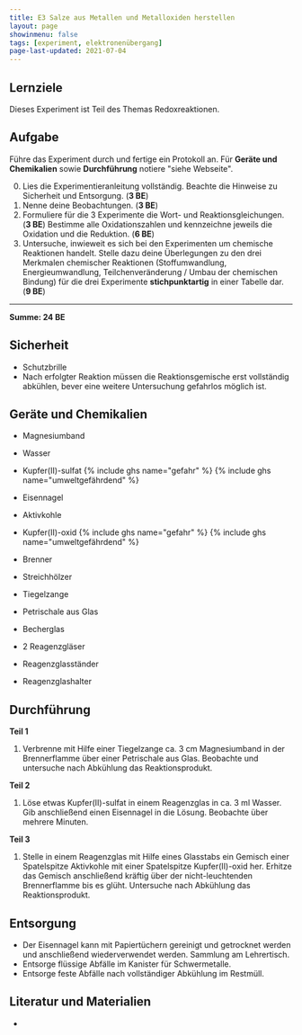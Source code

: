 ```yaml
---
title: E3 Salze aus Metallen und Metalloxiden herstellen
layout: page
showinmenu: false
tags: [experiment, elektronenübergang]
page-last-updated: 2021-07-04
---
```


## Lernziele

Dieses Experiment ist Teil des Themas Redoxreaktionen.

## Aufgabe

Führe das Experiment durch und fertige ein Protokoll an. Für **Geräte und Chemikalien** sowie **Durchführung** notiere "siehe Webseite".

0. Lies die Experimentieranleitung vollständig. Beachte die Hinweise zu Sicherheit und Entsorgung. (**3 BE**)
1. Nenne deine Beobachtungen. (**3 BE**)
2. Formuliere für die 3 Experimente die Wort- und Reaktionsgleichungen. (**3 BE**) Bestimme alle Oxidationszahlen und kennzeichne jeweils die Oxidation und die Reduktion. (**6 BE**)
4. Untersuche, inwieweit es sich bei den Experimenten um chemische Reaktionen handelt. Stelle dazu deine Überlegungen zu den drei Merkmalen chemischer Reaktionen (Stoffumwandlung, Energieumwandlung, Teilchenveränderung / Umbau der chemischen Bindung) für die drei Experimente **stichpunktartig** in einer Tabelle dar. (**9 BE**)

----------------

**Summe: 24 BE**

## Sicherheit

- Schutzbrille
- Nach erfolgter Reaktion müssen die Reaktionsgemische erst vollständig abkühlen, bever eine weitere Untersuchung gefahrlos möglich ist.

## Geräte und Chemikalien

- Magnesiumband
- Wasser
- Kupfer(II)-sulfat {% include ghs name="gefahr" %} {% include ghs name="umweltgefährdend" %}
- Eisennagel
- Aktivkohle
- Kupfer(II)-oxid {% include ghs name="gefahr" %} {% include ghs name="umweltgefährdend" %}

- Brenner
- Streichhölzer
- Tiegelzange
- Petrischale aus Glas
- Becherglas
- 2 Reagenzgläser
- Reagenzglasständer
- Reagenzglashalter

## Durchführung

**Teil 1**

1. Verbrenne mit Hilfe einer Tiegelzange ca. 3 cm Magnesiumband in der Brennerflamme über einer Petrischale aus Glas. Beobachte und untersuche nach Abkühlung das Reaktionsprodukt.

**Teil 2**

1. Löse etwas Kupfer(II)-sulfat in einem Reagenzglas in ca. 3 ml Wasser. Gib anschließend einen Eisennagel in die Lösung. Beobachte über mehrere Minuten.

**Teil 3**

1. Stelle in einem Reagenzglas mit Hilfe eines Glasstabs ein Gemisch einer Spatelspitze Aktivkohle mit einer Spatelspitze Kupfer(II)-oxid her. Erhitze das Gemisch anschließend kräftig über der nicht-leuchtenden Brennerflamme bis es glüht. Untersuche nach Abkühlung das Reaktionsprodukt.

## Entsorgung

- Der Eisennagel kann mit Papiertüchern gereinigt und getrocknet werden und anschließend wiederverwendet werden. Sammlung am Lehrertisch.
- Entsorge flüssige Abfälle im Kanister für Schwermetalle.
- Entsorge feste Abfälle nach vollständiger Abkühlung im Restmüll.

## Literatur und Materialien

- 
